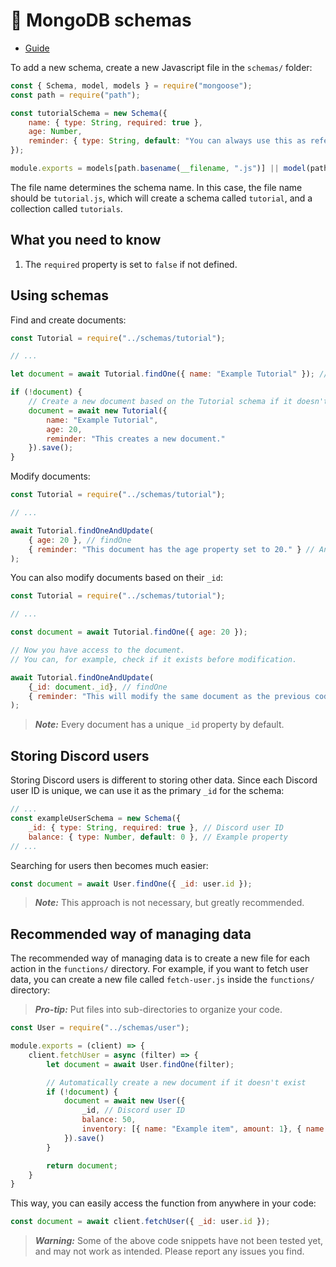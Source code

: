 # 🍃 MongoDB schemas
  
- [Guide](https://www.mongodb.com/developer/languages/javascript/getting-started-with-mongodb-and-mongoose/)

To add a new schema, create a new Javascript file in the `schemas/` folder:
```js
const { Schema, model, models } = require("mongoose");
const path = require("path");

const tutorialSchema = new Schema({
    name: { type: String, required: true },
    age: Number,
    reminder: { type: String, default: "You can always use this as reference or look at the guide." }
});

module.exports = models[path.basename(__filename, ".js")] || model(path.basename(__filename, ".js"), tutorialSchema);
```
The file name determines the schema name. In this case, the file name should be `tutorial.js`, which will create a schema called `tutorial`, and a collection called `tutorials`.

## What you need to know
1. The `required` property is set to `false` if not defined.

## Using schemas
Find and create documents:
```js
const Tutorial = require("../schemas/tutorial");

// ...

let document = await Tutorial.findOne({ name: "Example Tutorial" }); // Find document based on a property

if (!document) {
    // Create a new document based on the Tutorial schema if it doesn't already exist
    document = await new Tutorial({
        name: "Example Tutorial",
        age: 20,
        reminder: "This creates a new document."
    }).save();
}
```
Modify documents:
```js
const Tutorial = require("../schemas/tutorial");

// ...

await Tutorial.findOneAndUpdate(
    { age: 20 }, // findOne
    { reminder: "This document has the age property set to 20." } // AndUpdate
);
```
You can also modify documents based on their `_id`:
```js
const Tutorial = require("../schemas/tutorial");

// ...

const document = await Tutorial.findOne({ age: 20 });

// Now you have access to the document.
// You can, for example, check if it exists before modification.

await Tutorial.findOneAndUpdate(
    {_id: document._id}, // findOne
    { reminder: "This will modify the same document as the previous code." } // AndUpdate
);
```
> ***Note:*** Every document has a unique `_id` property by default.

## Storing Discord users
Storing Discord users is different to storing other data. Since each Discord user ID is unique, we can use it as the primary `_id` for the schema:
```js
// ...
const exampleUserSchema = new Schema({
    _id: { type: String, required: true }, // Discord user ID
    balance: { type: Number, default: 0 }, // Example property
// ...
```
Searching for users then becomes much easier:
```js
const document = await User.findOne({ _id: user.id });
```
> ***Note:*** This approach is not necessary, but greatly recommended.

## Recommended way of managing data
The recommended way of managing data is to create a new file for each action in the `functions/` directory. For example, if you want to fetch user data, you can create a new file called `fetch-user.js` inside the `functions/` directory:
> ***Pro-tip:*** Put files into sub-directories to organize your code.
```js
const User = require("../schemas/user");

module.exports = (client) => {
    client.fetchUser = async (filter) => {
        let document = await User.findOne(filter);

        // Automatically create a new document if it doesn't exist
        if (!document) {
            document = await new User({
                _id, // Discord user ID
                balance: 50,
                inventory: [{ name: "Example item", amount: 1}, { name: "Another item", amount: 3}]
            }).save()
        }

        return document;
    }
}
```
This way, you can easily access the function from anywhere in your code:
```js
const document = await client.fetchUser({ _id: user.id });
```
> ***Warning:*** Some of the above code snippets have not been tested yet, and may not work as intended. Please report any issues you find.
